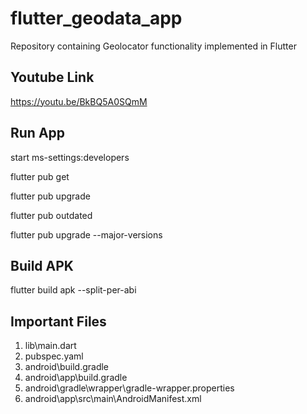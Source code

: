 # flutter_geodata_app

Repository containing Geolocator functionality implemented in Flutter

## Youtube Link

https://youtu.be/BkBQ5A0SQmM

## Run App

start ms-settings:developers

flutter pub get

flutter pub upgrade

flutter pub outdated

flutter pub upgrade --major-versions

## Build APK

flutter build apk --split-per-abi

## Important Files

1. lib\main.dart
2. pubspec.yaml
3. android\build.gradle
4. android\app\build.gradle
5. android\gradle\wrapper\gradle-wrapper.properties
6. android\app\src\main\AndroidManifest.xml
